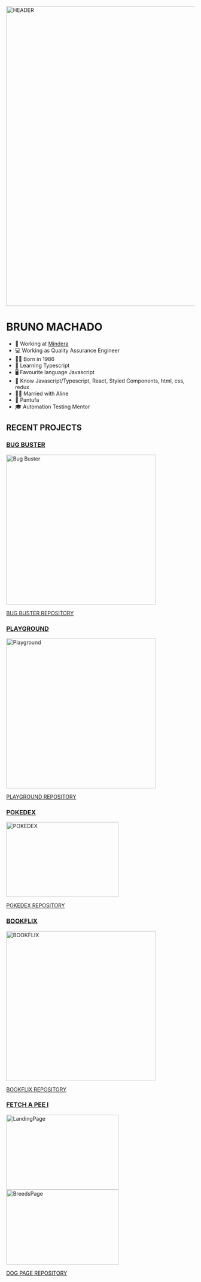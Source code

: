 <img src='https://repository-images.githubusercontent.com/588181932/e36ec678-7984-4cdd-8e4c-a3932772ff8e' width="800" alt="HEADER">

# BRUNO MACHADO

- 🏢 Working at [Mindera](https://mindera.com/)
- 💻 Working as Quality Assurance Engineer
- 👶🏻 Born in 1986
- 📜 Learning Typescript
- 🖥️ Favourite language Javascript
- 💾 Know Javascript/Typescript, React, Styled Components, html, css, redux
- 👰🏻 Married with Aline
- 🐶 Pantufa
- 🎓 Automation Testing Mentor

## RECENT PROJECTS

### [BUG BUSTER](https://brunomachadors.github.io/bugbuster/)
<img src="https://res.cloudinary.com/dtglidvcw/image/upload/v1722156634/BUGBUSTER/bugbuster.png" width="400" alt="Bug Buster">

[BUG BUSTER REPOSITORY](https://github.com/brunomachadors/bugbuster)

### [PLAYGROUND](https://brunomachadors.github.io/playground/)
<img src="https://res.cloudinary.com/dtglidvcw/image/upload/v1722156634/BUGBUSTER/playground.png" width="400" alt="Playground">

[PLAYGROUND REPOSITORY](https://github.com/brunomachadors/playground)

### [POKEDEX](https://brunomachadors.github.io/pokedex/)
<img src="https://github.com/brunomachadors/brunomachadors/assets/60748944/a9d48de1-d67c-4c07-aa3d-5a767f44e7fb" width="300" height="200" alt="POKEDEX">

[POKEDEX REPOSITORY](https://github.com/brunomachadors/pokedex)

### [BOOKFLIX](https://brunomachadors.github.io/bookflix/)
<img src="https://github.com/brunomachadors/brunomachadors/assets/60748944/0ff1a180-4a3e-4731-9f7d-7b5c17034c79" width="400" alt="BOOKFLIX">

[BOOKFLIX REPOSITORY](https://github.com/brunomachadors/bookflix)

### [FETCH A PEE I](https://brunomachadors.github.io/fetch-a-pee-i/)
<img src="https://github.com/brunomachadors/brunomachadors/assets/60748944/47948b28-62a5-499b-8e74-dba3ce0bfe4b" width="300" height="200" alt="LandingPage">
<img src="https://github.com/brunomachadors/brunomachadors/assets/60748944/8e4a8b1b-6744-4f1d-9825-b874794df613" width="300" height="200" alt="BreedsPage">

[DOG PAGE REPOSITORY](https://github.com/brunomachadors/Fetch-a-pee-I)
